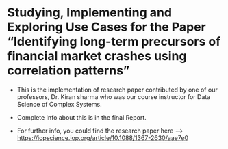 # Studying, Implementing and Exploring Use Cases for the Paper “Identifying long-term precursors of financial market crashes using correlation patterns”

* This is the implementation of research paper contributed by one of our professors, Dr. Kiran sharma who was our course instructor for Data Science of Complex Systems.

* Complete Info about this is in the final Report.

* For further info, you could find the research paper here -->  https://iopscience.iop.org/article/10.1088/1367-2630/aae7e0
